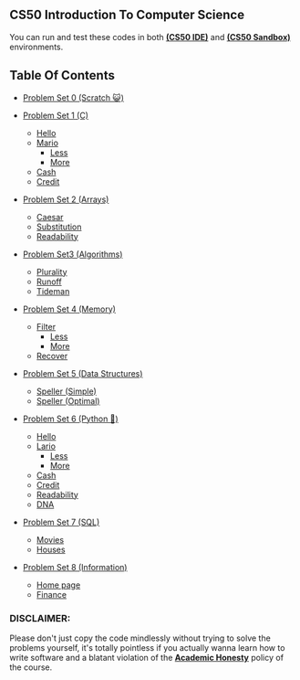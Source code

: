 ## CS50 Introduction To Computer Science
You can run and test these codes in both [**(CS50 IDE)**](https://ide.cs50.io/) and [**(CS50 Sandbox)**](https://sandbox.cs50.io/) environments.




## Table Of Contents

- [Problem Set 0 (Scratch 😺)](/week_0)

- [Problem Set 1 (C)](/week_1)
  * [Hello](/week_1/hello)
  * [Mario](/week_1/mario)
    + [Less](/week_1/mario/less)
    + [More](/week_1/mario/more)
  * [Cash](/week_1/cash)
  * [Credit](/week_1/credit)
  
- [Problem Set 2 (Arrays)](/week_2)
  * [Caesar](/week_2/caesar)
  * [Substitution](/week_2/substitution)
  * [Readability](/week_2/readability)
  
- [Problem Set3 (Algorithms)](/week_3) 
  * [Plurality](/week_3/plurality)
  * [Runoff](/week_3/runoff)
  * [Tideman](/week_3/tideman)
  
- [Problem Set 4 (Memory)](/week_4) 
  * [Filter](/week_4/filter)
    + [Less](/week_4/filter/less)
    + [More](/week_4/filter/more)
  * [Recover](/week_4/recover)
  
- [Problem Set 5 (Data Structures)](/week_5)
  * [Speller (Simple)](/week_5/speller%20(Simple%20hashT))
  * [Speller (Optimal)](/week_5/speller%20(Optimal%20hash%20table))
  
- [Problem Set 6 (Python 🐍)](/week_6)
  * [Hello](/week_6/hello)
  * [Lario](/week_6/mario)
    + [Less](/week_6/mario/less)
    + [More](/week_6/mario/more)
  * [Cash](/week_6/cash)
  * [Credit](/week_6/credit)
  * [Readability](/week_6/readability)
  * [DNA](/week_6/dna)
  
- [Problem Set 7 (SQL)](/week_7)
  * [Movies](/week_7/movies)
  * [Houses](/week_7/houses)
  
- [Problem Set 8 (Information)](/week_8)
  * [Home page](/week_8/web/home_page)
  * [Finance](/week_8/web/finance)
    

### DISCLAIMER:
Please don't just copy the code mindlessly without trying to solve the problems yourself, it's totally pointless if you actually wanna learn how to write software and a blatant violation of the [**Academic Honesty**](https://docs.cs50.net/2016/fall/syllabus/cs50.html#academic-honesty) policy of the course.
